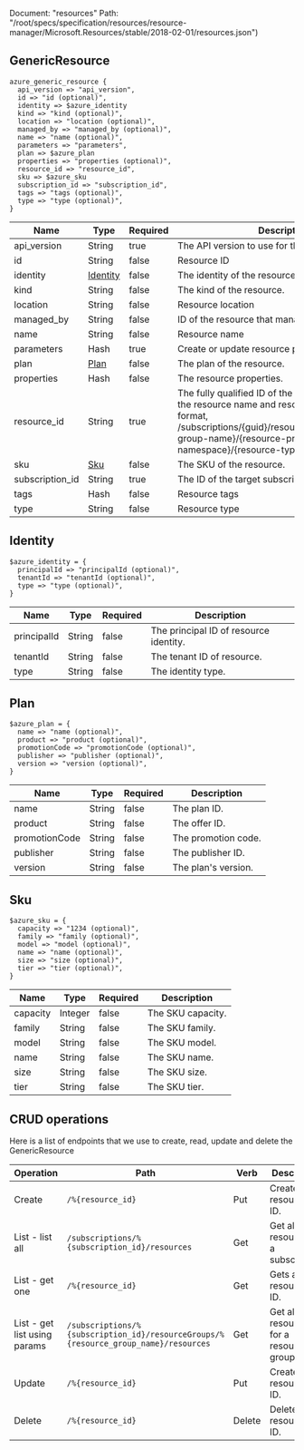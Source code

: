 Document: "resources"
Path: "/root/specs/specification/resources/resource-manager/Microsoft.Resources/stable/2018-02-01/resources.json")

## GenericResource

```puppet
azure_generic_resource {
  api_version => "api_version",
  id => "id (optional)",
  identity => $azure_identity
  kind => "kind (optional)",
  location => "location (optional)",
  managed_by => "managed_by (optional)",
  name => "name (optional)",
  parameters => "parameters",
  plan => $azure_plan
  properties => "properties (optional)",
  resource_id => "resource_id",
  sku => $azure_sku
  subscription_id => "subscription_id",
  tags => "tags (optional)",
  type => "type (optional)",
}
```

| Name        | Type           | Required       | Description       |
| ------------- | ------------- | ------------- | ------------- |
|api_version | String | true | The API version to use for the operation. |
|id | String | false | Resource ID |
|identity | [Identity](#identity) | false | The identity of the resource. |
|kind | String | false | The kind of the resource. |
|location | String | false | Resource location |
|managed_by | String | false | ID of the resource that manages this resource. |
|name | String | false | Resource name |
|parameters | Hash | true | Create or update resource parameters. |
|plan | [Plan](#plan) | false | The plan of the resource. |
|properties | Hash | false | The resource properties. |
|resource_id | String | true | The fully qualified ID of the resource, including the resource name and resource type. Use the format, /subscriptions/{guid}/resourceGroups/{resource-group-name}/{resource-provider-namespace}/{resource-type}/{resource-name} |
|sku | [Sku](#sku) | false | The SKU of the resource. |
|subscription_id | String | true | The ID of the target subscription. |
|tags | Hash | false | Resource tags |
|type | String | false | Resource type |
        
## Identity

```puppet
$azure_identity = {
  principalId => "principalId (optional)",
  tenantId => "tenantId (optional)",
  type => "type (optional)",
}
```

| Name        | Type           | Required       | Description       |
| ------------- | ------------- | ------------- | ------------- |
|principalId | String | false | The principal ID of resource identity. |
|tenantId | String | false | The tenant ID of resource. |
|type | String | false | The identity type. |
        
## Plan

```puppet
$azure_plan = {
  name => "name (optional)",
  product => "product (optional)",
  promotionCode => "promotionCode (optional)",
  publisher => "publisher (optional)",
  version => "version (optional)",
}
```

| Name        | Type           | Required       | Description       |
| ------------- | ------------- | ------------- | ------------- |
|name | String | false | The plan ID. |
|product | String | false | The offer ID. |
|promotionCode | String | false | The promotion code. |
|publisher | String | false | The publisher ID. |
|version | String | false | The plan's version. |
        
## Sku

```puppet
$azure_sku = {
  capacity => "1234 (optional)",
  family => "family (optional)",
  model => "model (optional)",
  name => "name (optional)",
  size => "size (optional)",
  tier => "tier (optional)",
}
```

| Name        | Type           | Required       | Description       |
| ------------- | ------------- | ------------- | ------------- |
|capacity | Integer | false | The SKU capacity. |
|family | String | false | The SKU family. |
|model | String | false | The SKU model. |
|name | String | false | The SKU name. |
|size | String | false | The SKU size. |
|tier | String | false | The SKU tier. |



## CRUD operations

Here is a list of endpoints that we use to create, read, update and delete the GenericResource

| Operation | Path | Verb | Description | OperationID |
| ------------- | ------------- | ------------- | ------------- | ------------- |
|Create|`/%{resource_id}`|Put|Create a resource by ID.|Resources_CreateOrUpdateById|
|List - list all|`/subscriptions/%{subscription_id}/resources`|Get|Get all the resources in a subscription.|Resources_List|
|List - get one|`/%{resource_id}`|Get|Gets a resource by ID.|Resources_GetById|
|List - get list using params|`/subscriptions/%{subscription_id}/resourceGroups/%{resource_group_name}/resources`|Get|Get all the resources for a resource group.|Resources_ListByResourceGroup|
|Update|`/%{resource_id}`|Put|Create a resource by ID.|Resources_CreateOrUpdateById|
|Delete|`/%{resource_id}`|Delete|Deletes a resource by ID.|Resources_DeleteById|